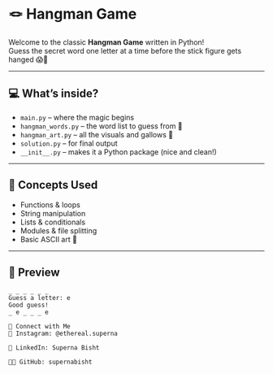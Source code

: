 # 🪢 Hangman Game

Welcome to the classic **Hangman Game** written in Python!  
Guess the secret word one letter at a time before the stick figure gets hanged 😱🎩

---

## 💻 What’s inside?

- `main.py` – where the magic begins
- `hangman_words.py` – the word list to guess from 📖
- `hangman_art.py` – all the visuals and gallows 🎨
- `solution.py` – for final output
- `__init__.py` – makes it a Python package (nice and clean!)

---

## 🧠 Concepts Used

- Functions & loops
- String manipulation
- Lists & conditionals
- Modules & file splitting
- Basic ASCII art 🎨

---

## 📸 Preview

```text
_ _ _ _ _ _
Guess a letter: e
Good guess!
_ e _ _ _ e

🌸 Connect with Me
🌸 Instagram: @ethereal.superna

💼 LinkedIn: Superna Bisht

🧑‍💻 GitHub: supernabisht

